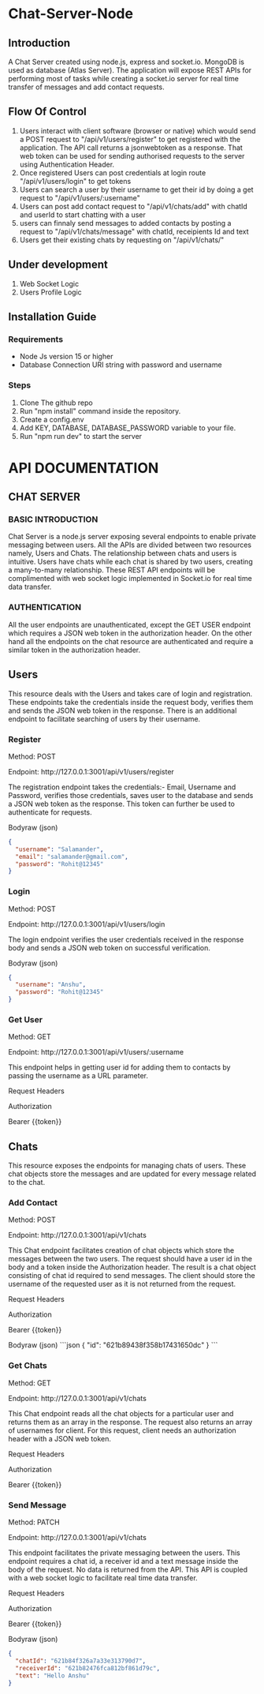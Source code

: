 # Chat-Server-Node
## Introduction
A Chat Server created using node.js, express and socket.io. MongoDB is used as database (Atlas Server). The application will expose REST APIs for performing most of tasks while creating a socket.io server for real time transfer of messages and add contact requests.

## Flow Of Control
<ol>
  <li>Users interact with client software (browser or native) which would send a POST request to "/api/v1/users/register" to get registered with the application. The API call            returns a jsonwebtoken as a response. That web token can be used for sending authorised requests to the server using Authentication Header.</li>
  <li>Once registered Users can post credentials at login route "/api/v1/users/login" to get tokens </li>
  <li>Users can search a user by their username to get their id by doing a get request to "/api/v1/users/:username"</li>
  <li>Users can post add contact request to "/api/v1/chats/add" with chatId and userId to start chatting with a user</li>
  <li>users can finnaly send messages to added contacts by posting a request to "/api/v1/chats/message" with chatId, receipients Id and text </li>
  <li>Users get their existing chats by requesting on "/api/v1/chats/" </li>
 </ol>
 
 ## Under development
 <ol>
  <li> Web Socket Logic </li>
  <li> Users Profile Logic </li>
 </ol>
 
 ## Installation Guide
 ### Requirements
 <ul>
  <li> Node Js version 15 or higher </li>
  <li> Database Connection URI string with password and username </li>
 </ul>
 
 ### Steps
 <ol>
  <li> Clone The github repo </li>
  <li> Run "npm install" command inside the repository. </li>
  <li> Create a config.env </li>
  <li> Add KEY, DATABASE, DATABASE_PASSWORD variable to your file. </li>
  <li> Run "npm run dev" to start the server </li>
 </ol>
 
# API DOCUMENTATION

## CHAT SERVER
### BASIC INTRODUCTION
Chat Server is a node.js server exposing several endpoints to enable private messaging between users. All the APIs are divided between two resources namely, Users and Chats. The relationship between chats and users is intuitive. Users have chats while each chat is shared by two users, creating a many-to-many relationship. These REST API endpoints will be complimented with web socket logic implemented in Socket.io for real time data transfer.

### AUTHENTICATION
All the user endpoints are unauthenticated, except the GET USER endpoint which requires a JSON web token in the authorization header. On the other hand all the endpoints on the chat resource are authenticated and require a similar token in the authorization header.

## Users
This resource deals with the Users and takes care of login and registration. These endpoints take the credentials inside the request body, verifies them and sends the JSON web token in the response. There is an additional endpoint to facilitate searching of users by their username.

### Register
<p>Method: POST</p>
<p>Endpoint: http://127.0.0.1:3001/api/v1/users/register</p>
<p>The registration endpoint takes the credentials:- Email, Username and Password, verifies those credentials, saves user to the database and sends a JSON web token as the response. This token can further be used to authenticate for requests. </p>

Bodyraw (json)
```json
{
  "username": "Salamander",
  "email": "salamander@gmail.com",
  "password": "Rohit@12345"
}
```

### Login
<p>Method: POST</p>
<p>Endpoint: http://127.0.0.1:3001/api/v1/users/login </p>
<p>The login endpoint verifies the user credentials received in the response body and sends a JSON web token on successful verification. </p>

Bodyraw (json)
```json
{
  "username": "Anshu",
  "password": "Rohit@12345"
}
```

### Get User
<p>Method: GET</p>
<p>Endpoint: http://127.0.0.1:3001/api/v1/users/:username</p>
<p>This endpoint helps in getting user id for adding them to contacts by passing the username as a URL parameter. </p>

<p>Request Headers</p>
<p>Authorization</p>
<p>Bearer {{token}}</p>

## Chats
This resource exposes the endpoints for managing chats of users. These chat objects store the messages and are updated for every message related to the chat.

### Add Contact
<p>Method: POST</p>
<p>Endpoint: http://127.0.0.1:3001/api/v1/chats</p>
<p>This Chat endpoint facilitates creation of chat objects which store the messages between the two users. The request should have a user id in the body and a token inside the Authorization header. The result is a chat object consisting of chat id required to send messages. The client should store the username of the requested user as it is not returned from the request.</p>

<p>Request Headers</p>
<p>Authorization</p>
<p>Bearer {{token}}</p>
Bodyraw (json)
```json
{
  "id": "621b89438f358b17431650dc"
}
```

### Get Chats
<p>Method: GET</p>
<p>Endpoint: http://127.0.0.1:3001/api/v1/chats </p>
<p>This Chat endpoint reads all the chat objects for a particular user and returns them as an array in the response. The request also returns an array of usernames for client. For this request, client needs an authorization header with a JSON web token. </p>

<p>Request Headers</p>
<p>Authorization</p>
<p>Bearer {{token}}</p>

### Send Message
<p>Method: PATCH </p>
<p>Endpoint: http://127.0.0.1:3001/api/v1/chats</p>
<p>This endpoint facilitates the private messaging between the users. This endpoint requires a chat id, a receiver id and a text message inside the body of the request. No data is returned from the API. This API is coupled with a web socket logic to facilitate real time data transfer.</p>

<p>Request Headers</p>
<p>Authorization</p>
<p>Bearer {{token}}</p>

Bodyraw (json)
```json
{
  "chatId": "621b84f326a7a33e313790d7",
  "receiverId": "621b82476fca812bf861d79c",
  "text": "Hello Anshu"
}
```
